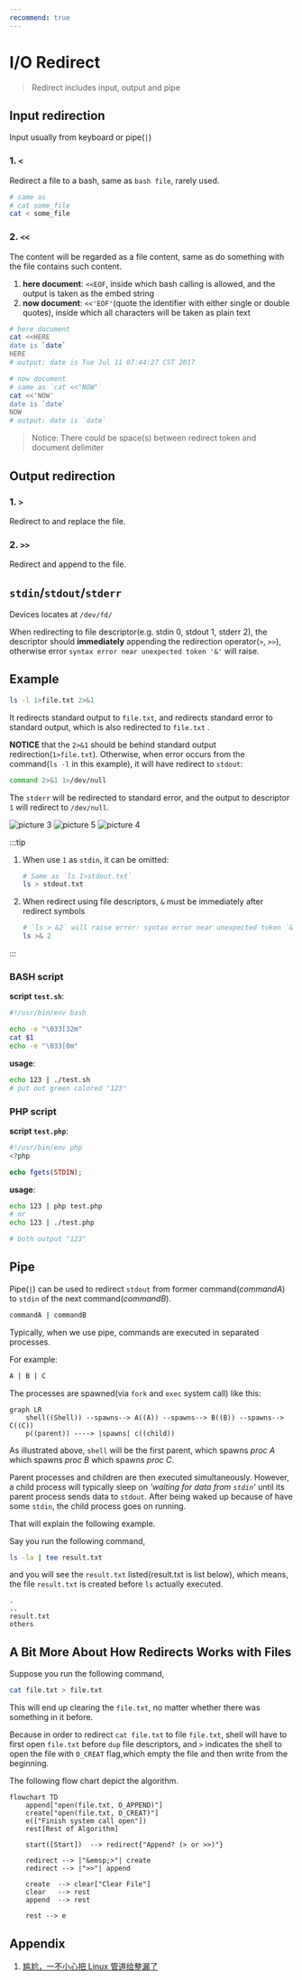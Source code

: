 ```yaml
---
recommend: true
---
```


# I/O Redirect

> Redirect includes input, output and pipe

## Input redirection

Input usually from keyboard or pipe(`|`)

### 1. `<`

Redirect a file to a bash, same as `bash file`, rarely used.

```bash
# same as
# cat some_file
cat < some_file
```

### 2. `<<`

The content will be regarded as a file content, same as do something with the file contains such content.

1. **here document**: `<<EOF`, inside which bash calling is allowed, and the output is taken as the embed string
2. **now document**: `<<'EOF'`(quote the identifier with either single or double quotes), inside which all characters will be taken as plain text

```bash
# here document
cat <<HERE
date is `date`
HERE
# output: date is Tue Jul 11 07:44:27 CST 2017

# now document
# same as `cat <<"NOW"`
cat <<'NOW'
date is `date`
NOW
# output: date is `date`
```

> Notice: There could be space(s) between redirect token and document delimiter

## Output redirection

### 1. `>`

Redirect to and replace the file.

### 2. `>>`

Redirect and append to the file.

## `stdin`/`stdout`/`stderr`

Devices locates at `/dev/fd/`

When redirecting to file descriptor(e.g. stdin 0, stdout 1, stderr 2), the descriptor should **immediately** appending the redirection operator(`>`, `>>`), otherwise error `syntax error near unexpected token '&'` will raise.

## Example

```bash
ls -l 1>file.txt 2>&1
```

It redirects standard output to `file.txt`, and redirects standard error to standard output, which is also redirected to `file.txt` .

**NOTICE** that the `2>&1` should be behind standard output redirection(`1>file.txt`).
Otherwise, when error occurs from the command(`ls -l` in this example), it will have redirect to `stdout`:

```sh
command 2>&1 1>/dev/null
```

The `stderr` will be redirected to standard error, and the output to descriptor `1` will redirect to `/dev/null`.

<image-player>

![picture 3](./images/Redirect/redirect_normal_20210423161606_33.png "Fig. 1-1  Before I/O redirect")
![picture 5](./images/Redirect/pic_1619166152258_20210423162234_63.png "Fig. 1-2  Redirect `stdout` to `/dev/null`")
![picture 4](./images/Redirect/pic_1619166068218_20210423162111_81.png "Fig. 1-3  Redirect `stderr` to `stdout`, which is actually pointed to `/dev/null`")

</image-player>

:::tip

1. When use `1` as `stdin`, it can be omitted:

    ```sh
    # Same as `ls 1>stdout.txt`
    ls > stdout.txt
    ```

2. When redirect using file descriptors, `&` must be immediately after redirect symbols

    ```sh
    # `ls > &2` will raise error: syntax error near unexpected token `&'
    ls >& 2
    ```

:::

### BASH script

**script `test.sh`**:

```bash
#!/usr/bin/env bash

echo -e "\033[32m"
cat $1
echo -e "\033[0m"
```

**usage**:

```bash
echo 123 | ./test.sh
# put out green colored "123"
```

### PHP script

**script `test.php`**:

```php
#!/usr/bin/env php
<?php

echo fgets(STDIN);
```

**usage**:

```bash
echo 123 | php test.php
# or
echo 123 | ./test.php

# both output "123"
```

## Pipe

Pipe(`|`) can be used to redirect `stdout` from former command(*commandA*) to `stdin` of the next command(*commandB*).

```sh
commandA | commandB
```

Typically, when we use pipe, commands are executed in separated processes.

For example:

```sh
A | B | C
```

The processes are spawned(via `fork` and `exec` system call) like this:

```mermaid
graph LR
    shell((Shell)) --spawns--> A((A)) --spawns--> B((B)) --spawns--> C((C))
    p((parent)) ----> |spawns| c((child))
```

As illustrated above, `shell` will be the first parent,
which spawns *proc A* which spawns *proc B* which spawns *proc C*.

Parent processes and children are then executed simultaneously.
However, a child process will typically sleep on *'waiting for data from `stdin`'* until its parent process sends data to `stdout`.
After being waked up because of have some `stdin`, the child process goes on running.

That will explain the following example.

Say you run the following command,

```sh
ls -la | tee result.txt
```

and you will see the `result.txt` listed(result.txt is list below), which means, the file `result.txt` is created before `ls` actually executed.

```
.
..
result.txt
others
```

## A Bit More About How Redirects Works with Files

Suppose you run the following command,

```sh
cat file.txt > file.txt
```

This will end up clearing the `file.txt`, no matter whether there was something in it before.

Because in order to redirect `cat file.txt` to file `file.txt`, shell will have to first open `file.txt` before `dup` file descriptors,
and `>` indicates the shell to open the file with `O_CREAT` flag,which empty the file and then write from the beginning.

The following flow chart depict the algorithm.

```mermaid
flowchart TD
    append["open(file.txt, O_APPEND)"]
    create["open(file.txt, O_CREAT)"]
    e(["Finish system call open"])
    rest[Rest of Algorithm]

    start([Start])  --> redirect{"Append? (> or >>)"}

    redirect --> |"&emsp;>"| create
    redirect --> |">>"| append

    create  --> clear["Clear File"]
    clear   --> rest
    append  --> rest

    rest --> e
```

## Appendix

1. [尴尬，一不小心把 Linux 管道给整漏了](https://mp.weixin.qq.com/s/p3rwjoCWN2WnH4xxtwDiyQ)
